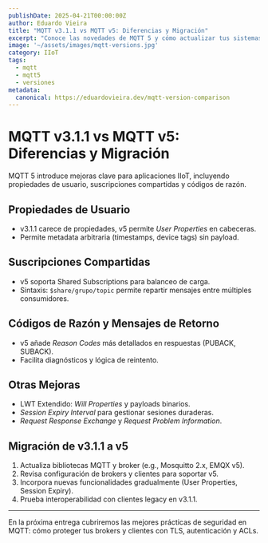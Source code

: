 ```yaml
---
publishDate: 2025-04-21T00:00:00Z
author: Eduardo Vieira
title: "MQTT v3.1.1 vs MQTT v5: Diferencias y Migración"
excerpt: "Conoce las novedades de MQTT 5 y cómo actualizar tus sistemas desde la versión 3.1.1."
image: '~/assets/images/mqtt-versions.jpg'
category: IIoT
tags:
  - mqtt
  - mqtt5
  - versiones
metadata:
  canonical: https://eduardovieira.dev/mqtt-version-comparison
---
```


# MQTT v3.1.1 vs MQTT v5: Diferencias y Migración

MQTT 5 introduce mejoras clave para aplicaciones IIoT, incluyendo propiedades de usuario, suscripciones compartidas y códigos de razón.

## Propiedades de Usuario
- v3.1.1 carece de propiedades, v5 permite _User Properties_ en cabeceras.
- Permite metadata arbitraria (timestamps, device tags) sin payload.

## Suscripciones Compartidas
- v5 soporta Shared Subscriptions para balanceo de carga.
- Sintaxis: `$share/grupo/topic` permite repartir mensajes entre múltiples consumidores.

## Códigos de Razón y Mensajes de Retorno
- v5 añade _Reason Codes_ más detallados en respuestas (PUBACK, SUBACK).
- Facilita diagnósticos y lógica de reintento.

## Otras Mejoras
- LWT Extendido: _Will Properties_ y payloads binarios.
- _Session Expiry Interval_ para gestionar sesiones duraderas.
- _Request Response Exchange_ y _Request Problem Information_.

## Migración de v3.1.1 a v5
1. Actualiza bibliotecas MQTT y broker (e.g., Mosquitto 2.x, EMQX v5).  
2. Revisa configuración de brokers y clientes para soportar v5.  
3. Incorpora nuevas funcionalidades gradualmente (User Properties, Session Expiry).  
4. Prueba interoperabilidad con clientes legacy en v3.1.1.

---
En la próxima entrega cubriremos las mejores prácticas de seguridad en MQTT: cómo proteger tus brokers y clientes con TLS, autenticación y ACLs.
